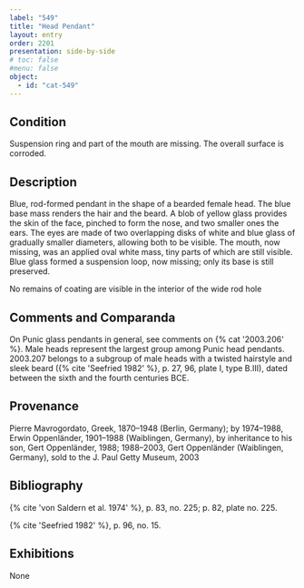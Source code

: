 ```yaml
---
label: "549"
title: "Head Pendant"
layout: entry
order: 2201
presentation: side-by-side
# toc: false
#menu: false 
object:
  - id: "cat-549"
---
```


## Condition

Suspension ring and part of the mouth are missing. The overall surface is corroded.

## Description

Blue, rod-formed pendant in the shape of a bearded female head. The blue base mass renders the hair and the beard. A blob of yellow glass provides the skin of the face, pinched to form the nose, and two smaller ones the ears. The eyes are made of two overlapping disks of white and blue glass of gradually smaller diameters, allowing both to be visible. The mouth, now missing, was an applied oval white mass, tiny parts of which are still visible. Blue glass formed a suspension loop, now missing; only its base is still preserved.

No remains of coating are visible in the interior of the wide rod hole

## Comments and Comparanda

On Punic glass pendants in general, see comments on {% cat '2003.206' %}. Male heads represent the largest group among Punic head pendants. 2003.207 belongs to a subgroup of male heads with a twisted hairstyle and sleek beard ({% cite 'Seefried 1982' %}, p. 27, 96, plate I, type B.III), dated between the sixth and the fourth centuries BCE.

## Provenance

Pierre Mavrogordato, Greek, 1870–1948 (Berlin, Germany); by 1974–1988, Erwin Oppenländer, 1901–1988 (Waiblingen, Germany), by inheritance to his son, Gert Oppenländer, 1988; 1988–2003, Gert Oppenländer (Waiblingen, Germany), sold to the J. Paul Getty Museum, 2003

## Bibliography

{% cite 'von Saldern et al. 1974' %}, p. 83, no. 225; p. 82, plate no. 225.

{% cite 'Seefried 1982' %}, p. 96, no. 15.

## Exhibitions

None